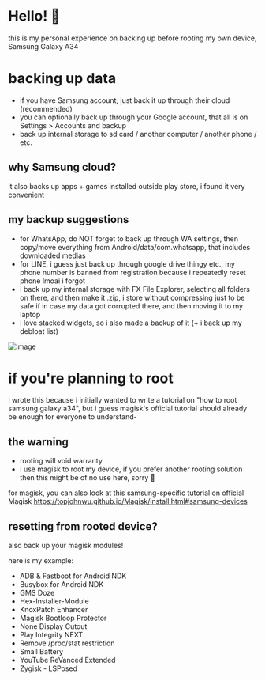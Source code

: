 # Hello! 🙌
this is my personal experience on backing up before rooting my own device, Samsung Galaxy A34

# backing up data
* if you have Samsung account, just back it up through their cloud (recommended)
* you can optionally back up through your Google account, that all is on Settings > Accounts and backup
* back up internal storage to sd card / another computer / another phone / etc.

## why Samsung cloud?
it also backs up apps + games installed outside play store, i found it very convenient

## my backup suggestions
* for WhatsApp, do NOT forget to back up through WA settings, then copy/move everything from Android/data/com.whatsapp, that includes downloaded medias
* for LINE, i guess just back up through google drive thingy etc., my phone number is banned from registration because i repeatedly reset phone lmoai i forgot
* i back up my internal storage with FX File Explorer, selecting all folders on there, and then make it .zip, i store without compressing just to be safe if in case my data got corrupted there, and then moving it to my laptop
* i love stacked widgets, so i also made a backup of it (+ i back up my debloat list)

![image](https://github.com/Antonomasia3/stuff/assets/89201774/160b39c3-8127-4ce7-97d9-3621c2aa6741)

# if you're planning to root
i wrote this because i initially wanted to write a tutorial on "how to root samsung galaxy a34", but i guess magisk's official tutorial should already be enough for everyone to understand-

## the warning
- rooting will void warranty
- i use magisk to root my device, if you prefer another rooting solution then this might be of no use here, sorry 🙏

for magisk, you can also look at this samsung-specific tutorial on official Magisk https://topjohnwu.github.io/Magisk/install.html#samsung-devices

## resetting from rooted device?

also back up your magisk modules!

here is my example:

* ADB & Fastboot for Android NDK
* Busybox for Android NDK
* GMS Doze
* Hex-Installer-Module
* KnoxPatch Enhancer
* Magisk Bootloop Protector
* None Display Cutout
* Play Integrity NEXT
* Remove /proc/stat restriction
* Small Battery
* YouTube ReVanced Extended
* Zygisk - LSPosed

